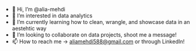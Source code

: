 - 👋 Hi, I’m @alia-mehdi
- 👀 I’m interested in data analytics 
- 🌱 I’m currently learning how to clean, wrangle, and showcase data in an aestehtic way
- 💞️ I’m looking to collaborate on data projects, shoot me a message!
- 📫 How to reach me -> aliamehdi588@gmail.com or through LinkedIn! 

<!---
alia-mehdi/alia-mehdi is a ✨ special ✨ repository because its `README.md` (this file) appears on your GitHub profile.
You can click the Preview link to take a look at your changes.
--->
